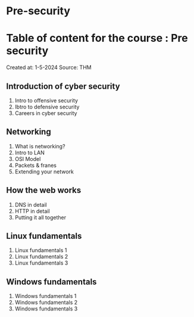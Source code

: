 # Pre-security
# Table of content for the course : Pre security
Created at: 1-5-2024 
Source: THM

## Introduction of cyber security
1. Intro to offensive security
2. Ibtro to defensive security
3. Careers in cyber security
## Networking
1. What is networking? <br>
2. Intro to LAN <br>
3. OSI Model <br>
4. Packets & franes <br>
5. Extending your network<br>
## How the web works
1. DNS in detail
2. HTTP in detail
3. Putting it all together
## Linux fundamentals
1. Linux fundamentals 1
2. Linux fundamentals 2
3. Linux fundamentals 3
## Windows fundamentals
1. Windows fundamentals 1
2. Windows fundamentals 2
3. Windows fundamentals 3
